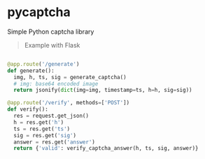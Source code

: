 # pycaptcha
Simple Python captcha library


> Example with Flask

```python

@app.route('/generate')
def generate():
  img, h, ts, sig = generate_captcha()
  # img: base64 encoded image
  return jsonify(dict(img=img, timestamp=ts, h=h, sig=sig))

@app.route('/verify', methods=['POST'])
def verify():
  res = request.get_json()
  h = res.get('h')
  ts = res.get('ts')
  sig = res.get('sig')
  answer = res.get('answer')
  return {'valid': verify_captcha_answer(h, ts, sig, answer)}

```
